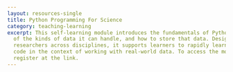 ```yaml
---
layout: resources-single
title: Python Programming For Science
category: teaching-learning
excerpt: This self-learning module introduces the fundamentals of Python, some
  of the kinds of data it can handle, and how to store that data. Designed for
  researchers across disciplines, it supports learners to rapidly learn how to
  code in the context of working with real-world data. To access the module,
  register at the link.
---
```

